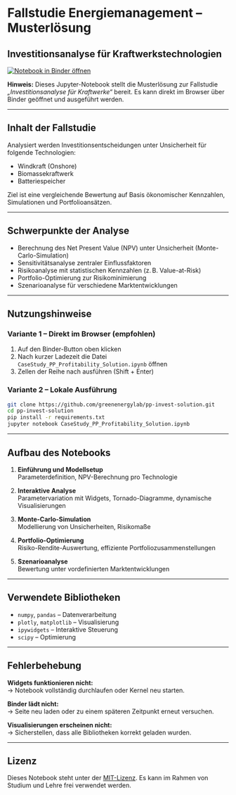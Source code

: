 # Fallstudie Energiemanagement – Musterlösung  
## Investitionsanalyse für Kraftwerkstechnologien

[![Notebook in Binder öffnen](https://mybinder.org/badge_logo.svg)](https://mybinder.org/v2/gh/greenenergylab/pp-invest-solution/HEAD?urlpath=%2Fdoc%2Ftree%2FCaseStudy_PP_Profitability_Solution.ipynb)

**Hinweis:** Dieses Jupyter-Notebook stellt die Musterlösung zur Fallstudie _„Investitionsanalyse für Kraftwerke“_ bereit. Es kann direkt im Browser über Binder geöffnet und ausgeführt werden.

---

## Inhalt der Fallstudie

Analysiert werden Investitionsentscheidungen unter Unsicherheit für folgende Technologien:

- Windkraft (Onshore)  
- Biomassekraftwerk  
- Batteriespeicher

Ziel ist eine vergleichende Bewertung auf Basis ökonomischer Kennzahlen, Simulationen und Portfolioansätzen.

---

## Schwerpunkte der Analyse

- Berechnung des Net Present Value (NPV) unter Unsicherheit (Monte-Carlo-Simulation)  
- Sensitivitätsanalyse zentraler Einflussfaktoren  
- Risikoanalyse mit statistischen Kennzahlen (z. B. Value-at-Risk)  
- Portfolio-Optimierung zur Risikominimierung  
- Szenarioanalyse für verschiedene Marktentwicklungen

---

## Nutzungshinweise

### Variante 1 – Direkt im Browser (empfohlen)

1. Auf den Binder-Button oben klicken  
2. Nach kurzer Ladezeit die Datei `CaseStudy_PP_Profitability_Solution.ipynb` öffnen  
3. Zellen der Reihe nach ausführen (Shift + Enter)

### Variante 2 – Lokale Ausführung

```bash
git clone https://github.com/greenenergylab/pp-invest-solution.git
cd pp-invest-solution
pip install -r requirements.txt
jupyter notebook CaseStudy_PP_Profitability_Solution.ipynb
```

---

## Aufbau des Notebooks

1. **Einführung und Modellsetup**  
   Parameterdefinition, NPV-Berechnung pro Technologie

2. **Interaktive Analyse**  
   Parametervariation mit Widgets, Tornado-Diagramme, dynamische Visualisierungen

3. **Monte-Carlo-Simulation**  
   Modellierung von Unsicherheiten, Risikomaße

4. **Portfolio-Optimierung**  
   Risiko-Rendite-Auswertung, effiziente Portfoliozusammenstellungen

5. **Szenarioanalyse**  
   Bewertung unter vordefinierten Marktentwicklungen

---

## Verwendete Bibliotheken

- `numpy`, `pandas` – Datenverarbeitung  
- `plotly`, `matplotlib` – Visualisierung  
- `ipywidgets` – Interaktive Steuerung  
- `scipy` – Optimierung

---

## Fehlerbehebung

**Widgets funktionieren nicht:**  
→ Notebook vollständig durchlaufen oder Kernel neu starten.

**Binder lädt nicht:**  
→ Seite neu laden oder zu einem späteren Zeitpunkt erneut versuchen.

**Visualisierungen erscheinen nicht:**  
→ Sicherstellen, dass alle Bibliotheken korrekt geladen wurden.

---

## Lizenz

Dieses Notebook steht unter der [MIT-Lizenz](LICENSE). Es kann im Rahmen von Studium und Lehre frei verwendet werden.
